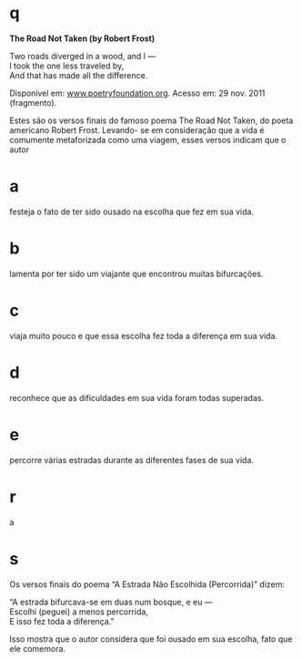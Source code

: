 # q
**The Road Not Taken (by Robert Frost)**

Two roads diverged in a wood, and l —\
l took the one less traveled by,\
And that has made all the difference.

Disponível em: www.poetryfoundation.org. Acesso em: 29 nov. 2011 (fragmento).

Estes são os versos finais do famoso poema The Road Not Taken, do poeta americano Robert Frost. Levando- se em consideração que a vida é comumente metaforizada como uma viagem, esses versos indicam que o autor

# a
festeja o fato de ter sido ousado na escolha que fez em sua vida.

# b
lamenta por ter sido um viajante que encontrou muitas bifurcações.

# c
viaja muito pouco e que essa escolha fez toda a diferença em sua vida.

# d
reconhece que as dificuldades em sua vida foram todas superadas.

# e
percorre várias estradas durante as diferentes fases de sua vida.

# r
a

# s
Os versos finais do poema “A Estrada Não Escolhida (Percorrida)” dizem:

“A estrada bifurcava-se em duas num bosque, e eu —\
Escolhi (peguei) a menos percorrida,\
E isso fez toda a diferença.”

Isso mostra que o autor considera que foi ousado em sua escolha, fato que ele comemora.
